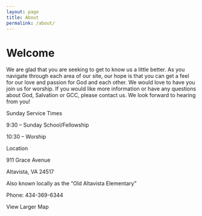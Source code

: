 ```yaml
---
layout: page
title: About
permalink: /about/
---
```

# Welcome
We are glad that you are seeking to get to know us a little better.  As you navigate through each area of our site, our hope is that you can get a feel for our love and passion for God and each other.  We would love to have you join us for worship.  If you would like more information or have any questions about God, Salvation or GCC, please contact us.  We look forward to hearing from you!

 

Sunday Service Times

9:30 – Sunday School/Fellowship

10:30 – Worship

Location

911 Grace Avenue

Altavista, VA 24517

Also known locally as the “Old Altavista Elementary”

Phone: 434-369-6344

View Larger Map

